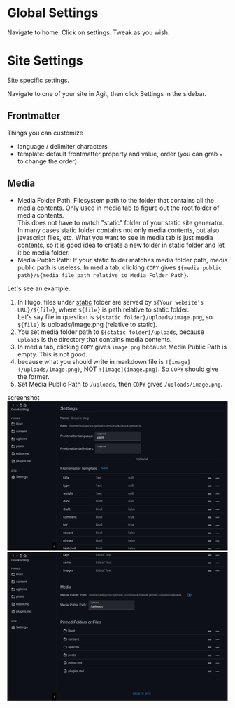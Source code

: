 # Global Settings
Navigate to home. Click on settings. Tweak as you wish.  

# Site Settings
Site specific settings.

Navigate to one of your site in Agit, then click Settings in the sidebar.


## Frontmatter
Things you can customize
- language / delimiter characters
- template: default frontmatter property and value, order (you can grab `=` to change the order)

## Media
- Media Folder Path: Filesystem path to the folder that contains all the media contents. Only used in media tab to figure out the root folder of media contents.  
This does not have to match "static" folder of your static site generator. In many cases static folder contains not only media contents, but also javascript files, etc.
What you want to see in media tab is just media contents, so it is good idea to create a new folder in static folder and let it be media folder.
- Media Public Path: 
If your static folder matches media folder path, media public path is useless.
In media tab, clicking `COPY` gives `${media public path}/${media file path relative to Media Folder Path}`.  

Let's see an example.  
1. In Hugo, files under [static](https://gohugo.io/content-management/static-files/) folder
are served by `${Your website's URL}/${file}`, where `${file}` is path relative to static folder.  
Let's say file in question is `${static folder}/uploads/image.png`, so `${file}` is uploads/image.png (relative to static).  
2. You set media folder path to `${static folder}/uploads`, because `uploads` is the directory that contains media contents.
3. In media tab, clicking `COPY` gives `image.png` because Media Public Path is empty. This is not good.
4. because what you should write in markdown file is `![image](/uploads/image.png)`, NOT `![image](image.png)`. So `COPY` should give the former.
5. Set Media Public Path to `/uploads`, then `COPY` gives `/uploads/image.png`.


screenshot
![](https://github.com/0xsuk/agitcms/blob/main/github/localhost_3131_3.png)
![](https://github.com/0xsuk/agitcms/blob/main/github/localhost_3131_4.png)

